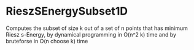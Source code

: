 # RieszSEnergySubset1D
Computes the subset of size k out of a set of n points that has minimum Riesz s-Energy, by dynamical programming in O(n^2 k) time and by bruteforse in O(n choose k) time
